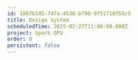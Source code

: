 ```yaml
---
id: 1867b145-747a-4538-b790-9f51710755c5
title: Design system
scheduledTime: 2025-02-27T11:00:00.000Z
project: Spark GPU
order: 0
persistent: false
---
```


